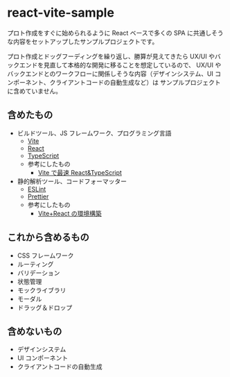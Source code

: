 # react-vite-sample

プロト作成をすぐに始められるように React ベースで多くの SPA に共通しそうな内容をセットアップしたサンプルプロジェクトです。

プロト作成とドッグフーディングを繰り返し、勝算が見えてきたら UX/UI やバックエンドを見直して本格的な開発に移ることを想定しているので、
UX/UI やバックエンドとのワークフローに関係しそうな内容（デザインシステム、UI コンポーネント、クライアントコードの自動生成など）は
サンプルプロジェクトに含めていません。

## 含めたもの

- ビルドツール、JS フレームワーク、プログラミング言語
  - [Vite](https://vitejs.dev/)
  - [React](https://ja.reactjs.org/)
  - [TypeScript](https://www.typescriptlang.org/)
  - 参考にしたもの
    - [Vite で最速 React&TypeScript](https://zenn.dev/sprout2000/articles/98145cf2a807b1)
- 静的解析ツール、コードフォーマッター
  - [ESLint](https://eslint.org/)
  - [Prettier](https://prettier.io/)
  - 参考にしたもの
    - [Vite+React の環境構築](https://zenn.dev/kk6/scraps/36fa4579df6acb)

## これから含めるもの

- CSS フレームワーク
- ルーティング
- バリデーション
- 状態管理
- モックライブラリ
- モーダル
- ドラッグ＆ドロップ

## 含めないもの

- デザインシステム
- UI コンポーネント
- クライアントコードの自動生成
